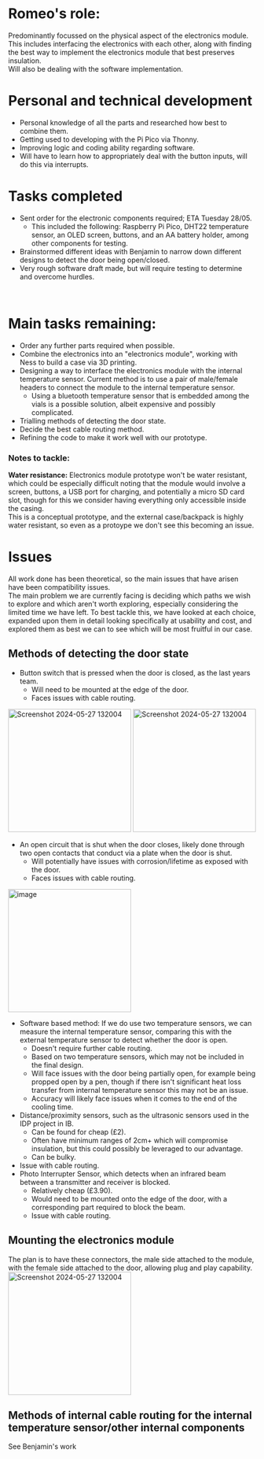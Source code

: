 # Romeo's role:
Predominantly focussed on the physical aspect of the electronics module. This includes interfacing the electronics with each other, along with finding the best way to implement the electronics module that best preserves insulation. 
<br> Will also be dealing with the software implementation.

# Personal and technical development
- Personal knowledge of all the parts and researched how best to combine them.
- Getting used to developing with the Pi Pico via Thonny.
- Improving logic and coding ability regarding software.
- Will have to learn how to appropriately deal with the button inputs, will do this via interrupts.


# Tasks completed
- Sent order for the electronic components required; ETA Tuesday 28/05.
  - This included the following: Raspberry Pi Pico, DHT22 temperature sensor, an OLED screen, buttons, and an AA battery holder, among other components for testing.
- Brainstormed different ideas with Benjamin to narrow down different designs to detect the door being open/closed.
- Very rough software draft made, but will require testing to determine and overcome hurdles.
<br>



# Main tasks remaining:
- Order any further parts required when possible.
- Combine the electronics into an "electronics module", working with Ness to build a case via 3D printing. 
- Designing a way to interface the electronics module with the internal temperature sensor. Current method is to use a pair of male/female headers to connect the module to the internal temperature sensor.
  - Using a bluetooth temperature sensor that is embedded among the vials is a possible solution, albeit expensive and possibly complicated.
- Trialling methods of detecting the door state.
- Decide the best cable routing method.
- Refining the code to make it work well with our prototype.

### Notes to tackle:
**Water resistance:** Electronics module prototype won't be water resistant, which could be especially difficult noting that the module would involve a screen, buttons, a USB port for charging, and potentially a micro SD card slot, though for this we consider having everything only accessible inside the casing. 
<br> This is a conceptual prototype, and the external case/backpack is highly water resistant, so even as a protoype we don't see this becoming an issue.

# Issues
All work done has been theoretical, so the main issues that have arisen have been compatibility issues. 
<br> The main problem we are currently facing is deciding which paths we wish to explore and which aren't worth exploring, especially considering the limited time we have left. To best tackle this, we have looked at each choice, expanded upon them in detail looking specifically at usability and cost, and explored them as best we can to see which will be most fruitful in our case.

## Methods of detecting the door state
- Button switch that is pressed when the door is closed, as the last years team. 
  - Will need to be mounted at the edge of the door.
  - Faces issues with cable routing.
<img height="250" alt="Screenshot 2024-05-27 132004" src="https://github.com/Technology-for-the-Poorest-Billion/2024-ideabatic-beam/assets/99049952/74f72f82-4954-45d3-bcd5-5df57296b694">
<img height="250" alt="Screenshot 2024-05-27 132004" src="https://github.com/Technology-for-the-Poorest-Billion/2024-ideabatic-beam/assets/99049952/40ec579b-b10c-4ebe-8ec4-fc389b64f768">
<br>



- An open circuit that is shut when the door closes, likely done through two open contacts that conduct via a plate when the door is shut.
  - Will potentially have issues with corrosion/lifetime as exposed with the door.
  - Faces issues with cable routing.
<img height="250" alt="image" src="https://github.com/Technology-for-the-Poorest-Billion/2024-ideabatic-beam/assets/99049952/8752d163-084f-4c26-98f7-afc65ecb1e2b">


- Software based method: If we do use two temperature sensors, we can measure the internal temperature sensor, comparing this with the external temperature sensor to detect whether the door is open.
  - Doesn't require further cable routing.
  - Based on two temperature sensors, which may not be included in the final design.
  - Will face issues with the door being partially open, for example being propped open by a pen, though if there isn't significant heat loss transfer from internal temperature sensor this may not be an issue.
  - Accuracy will likely face issues when it comes to the end of the cooling time. 
- Distance/proximity sensors, such as the ultrasonic sensors used in the IDP project in IB.
  - Can be found for cheap (£2).
  - Often have minimum ranges of 2cm+ which will compromise insulation, but this could possibly be leveraged to our advantage.
  - Can be bulky.
- Issue with cable routing.
- Photo Interrupter Sensor, which detects when an infrared beam between a transmitter and receiver is blocked.
  - Relatively cheap (£3.90).
  - Would need to be mounted onto the edge of the door, with a corresponding part required to block the beam.
  - Issue with cable routing.
 

## Mounting the electronics module
The plan is to have these connectors, the male side attached to the module, with the female side attached to the door, allowing plug and play capability. <br>
<img height="250" alt="Screenshot 2024-05-27 132004" src="https://github.com/Technology-for-the-Poorest-Billion/2024-ideabatic-beam/assets/99049952/6cb9c6e1-60c8-4e93-8ad9-ac7a6c964117">

## Methods of internal cable routing for the internal temperature sensor/other internal components
See Benjamin's work






